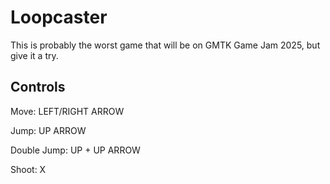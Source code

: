 # Loopcaster

This is probably the worst game that will be on GMTK Game Jam 2025, but give it a try.

## Controls

Move: LEFT/RIGHT ARROW

Jump: UP ARROW

Double Jump: UP + UP ARROW

Shoot: X
